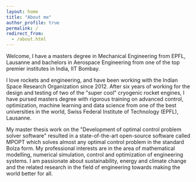 ```yaml
---
layout: home
title: "About me"
author_profile: true
permalink: /
redirect_from:
  - /about.html
---
```


Welcome, I have a masters degree in Mechanical Engineering from EPFL, Lausanne and bachelors in Aerospace Engineering from one of the top premier institutes in India, IIT Bombay.


I love rockets and engineering, and have been working with the Indian Space Research Organization since 2012. After six years of working for the design and testing of two of the "super cool" cryogenic rocket engines, I have pursed masters degree with rigorous training on advanced control, optimization, machine learning and data science from one of the best universities in the world, Swiss Federal Institute of Technology (EPFL), Lausanne.


My master thesis work on the "Development of optimal control problem solver
software" resulted in a state-of-the-art open-source software called MPOPT which solves almost any optimal control problem in the
standard Bolza form. My professional interests are in the area of mathematical
modelling, numerical simulation, control and optimization of engineering systems. I am passionate about sustainability, energy and climate change and the related research in the field of engineering towards making the world better for all.
